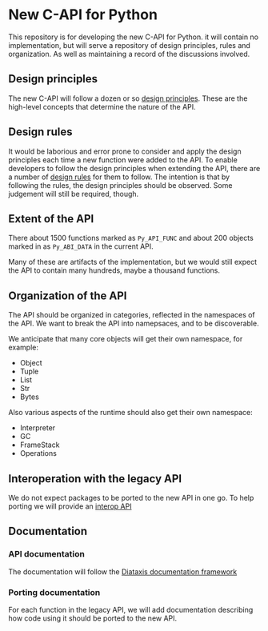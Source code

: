 # New C-API for Python

This repository is for developing the new C-API for Python.
it will contain no implementation, but will serve a repository
of design principles, rules and organization.
As well as maintaining a record of the discussions involved.

## Design principles

The new C-API will follow a dozen or so [design principles](./DesignPrinciples.md).
These are the high-level concepts that determine the nature of the API.

## Design rules

It would be laborious and error prone to consider and apply the design principles
each time a new function were added to the API.
To enable developers to follow the design principles when extending the API,
there are a number of [design rules](./DesignRules.md) for them to follow.
The intention is that by following the rules, the design principles should be observed.
Some judgement will still be required, though.

## Extent of the API

There about 1500 functions marked as `Py_API_FUNC` and about 200 objects
marked in as `Py_ABI_DATA` in the current API.

Many of these are artifacts of the implementation, but we would still expect
the API to contain many hundreds, maybe a thousand functions.

## Organization of the API

The API should be organized in categories, reflected in the namespaces of the API.
We want to break the API into namepsaces, and to be discoverable.

We anticipate that many core objects will get their own namespace, for example:

* Object
* Tuple
* List
* Str
* Bytes

Also various aspects of the runtime should also get their own namespace:

* Interpreter
* GC
* FrameStack
* Operations

## Interoperation with the legacy API

We do not expect packages to be ported to the new API in one go.
To help porting we will provide an [interop API](./Interop.md)

## Documentation

### API documentation

The documentation will follow the [Diataxis documentation framework](https://diataxis.fr/)

### Porting documentation

For each function in the legacy API, we will add documentation describing how code
using it should be ported to the new API.
